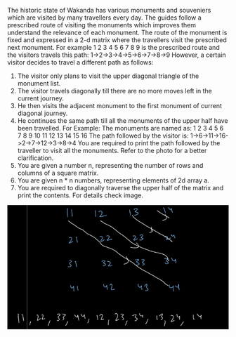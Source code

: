 The historic state of Wakanda has various monuments and souveniers which are visited by many travellers every day. The guides follow a prescribed route of visiting the monuments which improves them understand the relevance of each monument. The route of the monument is fixed and expressed in a 2-d matrix where the travellers visit the prescribed next monument. For example
1  2  3
4  5  6
7  8  9
is the prescribed route and the visitors travels this path: 1->2->3->4->5->6->7->8->9
However, a certain visitor decides to travel a different path as follows:
1. The visitor only plans to visit the upper diagonal triangle of the monument list.
2. The visitor travels diagonally till there are no more moves left in the current journey. 
3. He then visits the adjacent monument to the first monument of current diagonal journey. 
4. He continues the same path till all the monuments of the upper half have been travelled.
For Example:
The monuments are named as:
1    2    3    4
5    6    7    8
9   10  11  12
13 14  15  16
The path followed by the visitor is: 1->6->11->16->2->7->12->3->8->4
You are required to print the path followed by the traveller to visit all the monuments.
Refer to the photo for a better clarification.
1. You are given a number n, representing the number of rows and columns of a square matrix.
2. You are given n * n numbers, representing elements of 2d array a.
3. You are required to diagonally traverse the upper half of the matrix and print the contents.
For details check image.

<img width=auto height=auto alt="diagonal-traversal" src="diagonal-traversal.jpg"/>